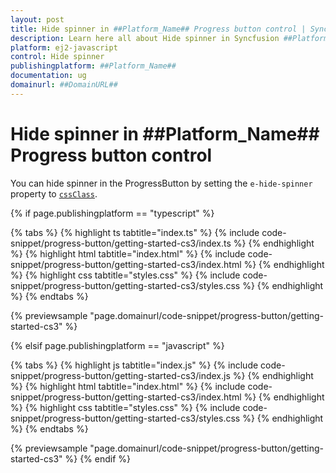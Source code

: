 ```yaml
---
layout: post
title: Hide spinner in ##Platform_Name## Progress button control | Syncfusion
description: Learn here all about Hide spinner in Syncfusion ##Platform_Name## Progress button control of Syncfusion Essential JS 2 and more.
platform: ej2-javascript
control: Hide spinner 
publishingplatform: ##Platform_Name##
documentation: ug
domainurl: ##DomainURL##
---
```


# Hide spinner in ##Platform_Name## Progress button control

You can hide spinner in the ProgressButton by setting the `e-hide-spinner` property to [`cssClass`](../../api/progress-button/#cssClass).

{% if page.publishingplatform == "typescript" %}

 {% tabs %}
{% highlight ts tabtitle="index.ts" %}
{% include code-snippet/progress-button/getting-started-cs3/index.ts %}
{% endhighlight %}
{% highlight html tabtitle="index.html" %}
{% include code-snippet/progress-button/getting-started-cs3/index.html %}
{% endhighlight %}
{% highlight css tabtitle="styles.css" %}
{% include code-snippet/progress-button/getting-started-cs3/styles.css %}
{% endhighlight %}
{% endtabs %}
        
{% previewsample "page.domainurl/code-snippet/progress-button/getting-started-cs3" %}

{% elsif page.publishingplatform == "javascript" %}

{% tabs %}
{% highlight js tabtitle="index.js" %}
{% include code-snippet/progress-button/getting-started-cs3/index.js %}
{% endhighlight %}
{% highlight html tabtitle="index.html" %}
{% include code-snippet/progress-button/getting-started-cs3/index.html %}
{% endhighlight %}
{% highlight css tabtitle="styles.css" %}
{% include code-snippet/progress-button/getting-started-cs3/styles.css %}
{% endhighlight %}
{% endtabs %}

{% previewsample "page.domainurl/code-snippet/progress-button/getting-started-cs3" %}
{% endif %}